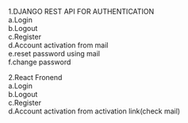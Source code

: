 1.DJANGO REST API FOR AUTHENTICATION  
    a.Login  
    b.Logout  
    c.Register  
    d.Account activation from mail  
    e.reset password using mail  
    f.change password  
  
2.React Fronend  
    a.Login  
    b.Logout  
    c.Register  
    d.Account activation from activation link(check mail)  

